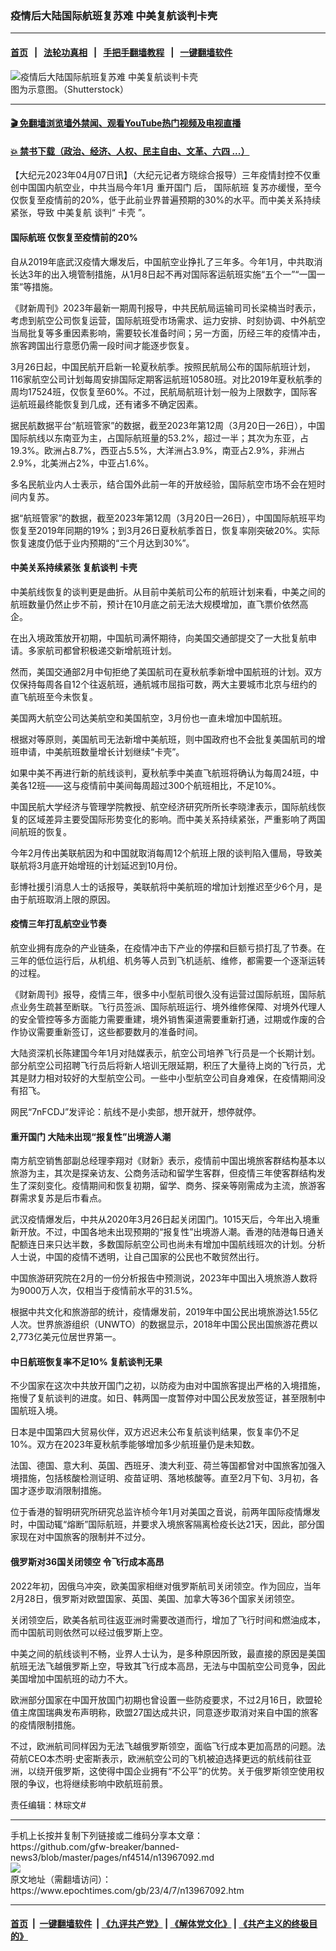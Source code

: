 ### 疫情后大陆国际航班复苏难 中美复航谈判卡壳
------------------------

#### [首页](https://github.com/gfw-breaker/banned-news3/blob/master/README.md) &nbsp;&nbsp;|&nbsp;&nbsp; [法轮功真相](https://github.com/begood0513/basic/blob/master/README.md)  &nbsp;&nbsp;|&nbsp;&nbsp; [手把手翻墙教程](https://github.com/gfw-breaker/guides/wiki)  &nbsp;&nbsp;|&nbsp;&nbsp; [一键翻墙软件](https://github.com/gfw-breaker/nogfw/blob/master/README.md)  



<div><img alt="疫情后大陆国际航班复苏难 中美复航谈判卡壳" class="attachment-djy_600_400 size-djy_600_400 wp-post-image" src="https://i.epochtimes.com/assets/uploads/2023/01/id13906092-0625b1f07032ff55b81825e329692c41-600x400.jpeg"/>
<div class="caption">
 图为示意图。（Shutterstock）
</div></div><hr/>

#### [ 🎬  免翻墙浏览墙外禁闻、观看YouTube热门视频及电视直播](https://github.com/gfw-breaker/HelloWorld)

#### [ 💥  禁书下载（政治、经济、人权、民主自由、文革、六四 ...）](https://github.com/gfw-breaker/books/blob/master/README.md)

<div><p>
 【大纪元2023年04月07日讯】（大纪元记者方晓综合报导）三年疫情封控不仅重创中国国内航空业，中共当局今年1月
 <ok href="https://www.epochtimes.com/gb/tag/%E9%87%8D%E5%BC%80%E5%9B%BD%E9%97%A8.html">
  重开国门
 </ok>
 后，
 <ok href="https://www.epochtimes.com/gb/tag/%E5%9B%BD%E9%99%85%E8%88%AA%E7%8F%AD.html">
  国际航班
 </ok>
 复苏亦缓慢，至今仅恢复至疫情前的20%，低于此前业界普遍预期的30%的水平。而中美关系持续紧张，导致
 <ok href="https://www.epochtimes.com/gb/tag/%E4%B8%AD%E7%BE%8E%E5%A4%8D%E8%88%AA.html">
  中美复航
 </ok>
 谈判“
 <ok href="https://www.epochtimes.com/gb/tag/%E5%8D%A1%E5%A3%B3.html">
  卡壳
 </ok>
 ”。
</p>
<h4>
 <ok href="https://www.epochtimes.com/gb/tag/%E5%9B%BD%E9%99%85%E8%88%AA%E7%8F%AD.html">
  国际航班
 </ok>
 仅恢复至疫情前的20%
</h4>
<p>
 自从2019年底武汉疫情大爆发后，中国航空业挣扎了三年多。今年1月，中共取消长达3年的出入境管制措施，从1月8日起不再对国际客运航班实施“五个一”“一国一策”等措施。
</p>
<p>
 《财新周刊》2023年最新一期周刊报导，中共民航局运输司司长梁楠当时表示，考虑到航空公司恢复运营，国际航班受市场需求、运力安排、时刻协调、中外航空当局批复等多重因素影响，需要较长准备时间；另一方面，历经三年的疫情冲击，旅客跨国出行意愿仍需一段时间才能逐步恢复。
</p>
<p>
 3月26日起，中国民航开启新一轮夏秋航季。按照民航局公布的国际航班计划，116家航空公司计划每周安排国际定期客运航班10580班。对比2019年夏秋航季的周均17524班，仅恢复至60%。不过，民航局航班计划一般为上限数字，国际客运航班最终能恢复到几成，还有诸多不确定因素。
</p>
<p>
 据民航数据平台“航班管家”的数据，截至2023年第12周（3月20日—26日），中国国际航线以东南亚为主，占国际航班量的53.2%，超过一半；其次为东亚，占19.3%。欧洲占8.7%，西亚占5.5%，大洋洲占3.9%，南亚占2.9%，非洲占2.9%，北美洲占2%，中亚占1.6%。
</p>
<p>
 多名民航业内人士表示，结合国外此前一年的开放经验，国际航空市场不会在短时间内复苏。
</p>
<p>
 据“航班管家”的数据，截至2023年第12周（3月20日—26日），中国国际航班平均恢复至2019年同期的19%；到3月26日夏秋航季首日，恢复率刚突破20%。实际恢复速度仍低于业内预期的“三个月达到30%”。
</p>
<h4>
 中美关系持续紧张 复航谈判
 <ok href="https://www.epochtimes.com/gb/tag/%E5%8D%A1%E5%A3%B3.html">
  卡壳
 </ok>
</h4>
<p>
 中美航线恢复的谈判更是曲折。从目前中美航司公布的航班计划来看，中美之间的航班数量仍然止步不前，预计在10月底之前无法大规模增加，直飞票价依然高企。
</p>
<p>
 在出入境政策放开初期，中国航司满怀期待，向美国交通部提交了一大批复航申请。多家航司都曾积极递交新增航班计划。
</p>
<p>
 然而，美国交通部2月中旬拒绝了美国航司在夏秋航季新增中国航班的计划。双方仅保持每周各自12个往返航班，通航城市屈指可数，两大主要城市北京与纽约的直飞航班至今未恢复。
</p>
<p>
 美国两大航空公司达美航空和美国航空，3月份也一直未增加中国航班。
</p>
<p>
 根据对等原则，美国航司无法新增中美航班，则中国政府也不会批复美国航司的增班申请，中美航班数量增长计划继续“卡壳”。
</p>
<p>
 如果中美不再进行新的航线谈判，夏秋航季中美直飞航班将确认为每周24班，中美各12班——这与疫情前中美间每周超过300个航班相比，不足10%。
</p>
<p>
 中国民航大学经济与管理学院教授、航空经济研究所所长李晓津表示，国际航线恢复的区域差异主要受国际形势变化的影响。而中美关系持续紧张，严重影响了两国间航班的恢复。
</p>
<p>
 今年2月传出美联航因为和中国就取消每周12个航班上限的谈判陷入僵局，导致美联航将3月底开始增班的计划延迟到10月份。
</p>
<p>
 彭博社援引消息人士的话报导，美联航将中美航班的增加计划推迟至少6个月，是由于航班取消上限的原因。
</p>
<h4>
 疫情三年打乱航空业节奏
</h4>
<p>
 航空业拥有庞杂的产业链条，在疫情冲击下产业的停摆和巨额亏损打乱了节奏。在三年的低位运行后，从机组、机务等人员到飞机适航、维修，都需要一个逐渐运转的过程。
</p>
<p>
 《财新周刊》报导，疫情三年，很多中小型航司很久没有运营过国际航班，国际航点业务生疏甚至断联。飞行员签派、国际航班运行、境外维修保障、对境外代理人的安全管控等多方面能力需要重建，境外销售渠道需要重新打通，过期或作废的合作协议需要重新签订，这些都要数月的准备时间。
</p>
<p>
 大陆资深机长陈建国今年1月对陆媒表示，航空公司培养飞行员是一个长期计划。部分航空公司招聘飞行员后将新人培训无限延期，积压了大量待上岗的飞行员，尤其是财力相对较好的大型航空公司。一些中小型航空公司自身难保，在疫情期间没有招飞。
</p>
<p>
 网民“7nFCDJ”发评论：航线不是小卖部，想开就开，想停就停。
</p>
<h4>
 <ok href="https://www.epochtimes.com/gb/tag/%E9%87%8D%E5%BC%80%E5%9B%BD%E9%97%A8.html">
  重开国门
 </ok>
 大陆未出现“报复性”出境游人潮
</h4>
<p>
 南方航空销售部副总经理李翔对《财新》表示，疫情前中国出境旅客群结构基本以旅游为主，其次是探亲访友、公商务活动和留学生客群，但疫情三年使客群结构发生了深刻变化。疫情期间和恢复初期，留学、商务、探亲等刚需成为主流，旅游客群需求复苏是后市看点。
</p>
<p>
 武汉疫情爆发后，中共从2020年3月26日起关闭国门。1015天后，今年出入境重新开放。不过，中国各地未出现预期的“报复性”出境游人潮。香港的陆港每日通关配额连日来只达半数，多数国际航空公司也尚未有增加中国航线班次的计划。分析人士说，中国的疫情不透明，让自己国家的公民也不敢贸然出行。
</p>
<p>
 中国旅游研究院在2月的一份分析报告中预测说，2023年中国出入境旅游人数将为9000万人次，仅相当于疫情前水平的31.5%。
</p>
<p>
 根据中共文化和旅游部的统计，疫情爆发前，2019年中国公民出境旅游达1.55亿人次。世界旅游组织（UNWTO）的数据显示，2018年中国公民出国旅游花费以2,773亿美元位居世界第一。
</p>
<h4>
 中日航班恢复率不足10% 复航谈判无果
</h4>
<p>
 不少国家在这次中共放开国门之初，以防疫为由对中国旅客提出严格的入境措施，拖慢了复航谈判的进度。如日、韩两国一度暂停对中国公民发放签证，甚至限制中国航班入境。
</p>
<p>
 日本是中国第四大贸易伙伴，双方迟迟未公布复航谈判结果，恢复率仍不足10%。双方在2023年夏秋航季能够增加多少航班量仍是未知数。
</p>
<p>
 法国、德国、意大利、英国、西班牙、澳大利亚、荷兰等国都曾对中国旅客加强入境措施，包括核酸检测证明、疫苗证明、落地核酸等。直至2月下旬、3月初，各国才逐步取消限制措施。
</p>
<p>
 位于香港的智明研究所研究总监许桢今年1月对美国之音说，前两年国际疫情爆发时，中国动辄“熔断”国际航班，并要求入境旅客隔离检疫长达21天，因此，部分国家现在对中国旅客的限制并不过分。
</p>
<h4>
 俄罗斯对36国关闭领空 令飞行成本高昂
</h4>
<p>
 2022年初，因俄乌冲突，欧美国家相继对俄罗斯航司关闭领空。作为回应，当年2月28日，俄罗斯对欧盟国家、英国、美国、加拿大等36个国家关闭领空。
</p>
<p>
 关闭领空后，欧美各航司往返亚洲时需要改道而行，增加了飞行时间和燃油成本，而中国航司则依然可以经过俄罗斯上空。
</p>
<p>
 中美之间的航线谈判不畅，业界人士认为，是多种原因所致，最直接的原因是美国航班无法飞越俄罗斯上空，导致其飞行成本高昂，无法与中国航空公司竞争，因此美国增加中国航班的动力不大。
</p>
<p>
 欧洲部分国家在中国开放国门初期也曾设置一些防疫要求，不过2月16日，欧盟轮值主席国瑞典发布声明称，欧盟27国达成共识，同意逐步取消对来自中国的旅客的疫情限制措施。
</p>
<p>
 不过，欧洲航司同样因为无法飞越俄罗斯领空，面临飞行成本更加高昂的问题。法荷航CEO本杰明‧史密斯表示，欧洲航空公司的飞机被迫选择更远的航线前往亚洲，以绕开俄罗斯，这使得中国企业拥有“不公平”的优势。关于俄罗斯领空使用权限的争议，也将继续影响中欧航班前景。
</p>
<p>
 责任编辑：林琮文#
</p>
</div>
<hr/>
手机上长按并复制下列链接或二维码分享本文章：<br/>
https://github.com/gfw-breaker/banned-news3/blob/master/pages/nf4514/n13967092.md <br/>
<a href='https://github.com/gfw-breaker/banned-news3/blob/master/pages/nf4514/n13967092.md'><img src='https://github.com/gfw-breaker/banned-news3/blob/master/pages/nf4514/n13967092.md.png'/></a> <br/>
原文地址（需翻墙访问）：https://www.epochtimes.com/gb/23/4/7/n13967092.htm


------------------------
#### [首页](https://github.com/gfw-breaker/banned-news3/blob/master/README.md) &nbsp;|&nbsp; [一键翻墙软件](https://github.com/gfw-breaker/nogfw/blob/master/README.md) &nbsp;| [《九评共产党》](https://github.com/gfw-breaker/9ping.md/blob/master/README.md#九评之一评共产党是什么) | [《解体党文化》](https://github.com/gfw-breaker/jtdwh.md/blob/master/README.md) | [《共产主义的终极目的》](https://github.com/gfw-breaker/gczydzjmd.md/blob/master/README.md)


<img src='http://gfw-breaker.win/banned-news3/pages/nf4514/n13967092.md' width='0px' height='0px'/>